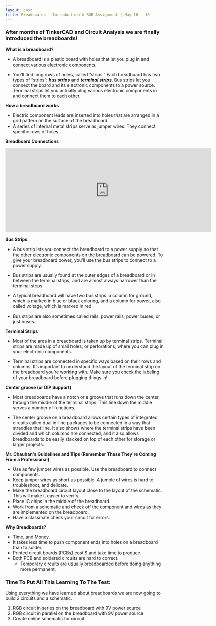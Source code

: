 ```yaml
---
layout: post
title: Breadboards - Introduction & RGB Assignment | May 16 - 18
---
```


### After months of TinkerCAD and Circuit Analysis we are finally introduced the breadboards!

**What is a breadboard?**

- A breadboard is a plastic board with holes that let you plug in and connect various electronic components.

- You’ll find long rows of holes, called “strips.” Each breadboard has two types of “strips”: **_bus strips_** and **_terminal strips_**. Bus strips let you connect the board and its electronic components to a power source. Terminal strips let you actually plug various electronic components in and connect them to each other.

**How a breadboard works**

- Electric component leads are inserted into holes that are arranged in a grid pattern on the surface of the breadboard.
- A series of internal metal strips serve as jumper wires. They connect specific rows of holes.

**Breadboard Connections**

<iframe src="https://os.mbed.com/media/uploads/mbedofficial/breadboardconnections.jpg" scrolling="no" frameborder="0" allowfullscreen width="655" height="267"></iframe>

**Bus Strips**

- A bus strip lets you connect the breadboard to a power supply so that the other electronic components on the breadboard can be powered. To give your breadboard power, you’ll use the bus strips to connect to a power supply.

- Bus strips are usually found at the outer edges of a breadboard or in between the terminal strips, and are almost always narrower than the terminal strips.

- A typical breadboard will have two bus strips: a column for ground, which is marked in blue or black coloring, and a column for power, also called voltage, which is marked in red.

- Bus strips are also sometimes called rails, power rails, power buses, or just buses.

**Terminal Strips**

- Most of the area in a breadboard is taken up by terminal strips. Terminal strips are made up of small holes, or perforations, where you can plug in your electronic components.

- Terminal strips are connected in specific ways based on their rows and columns. It’s important to understand the layout of the terminal strip on the breadboard you’re working with. Make sure you check the labeling of your breadboard before plugging things in!

**Center groove (or DIP Support)**

- Most breadboards have a notch or a groove that runs down the center, through the middle of the terminal strips. This line down the middle serves a number of functions.

- The center groove on a breadboard allows certain types of integrated circuits called dual in-line packages to be connected in a way that straddles that line. It also shows where the terminal strips have been divided and which columns are connected, and it also allows breadboards to be easily stacked on top of each other for storage or larger projects.

**Mr. Chauhan's Guidelines and Tips (Remember These They're Coming From a Professional)**

- Use as few jumper wires as possible. Use the breadboard to connect components.
- Keep jumper wires as short as possible. A jumble of wires is hard to troubleshoot, and delicate.
- Make the breadboard circuit layout close to the layout of the schematic. This will make it easier to verify.
- Place IC chips in the middle of the breadboard.
- Work from a schematic and check off the component and wires as they are implemented on the breadboard.
- Have a classmate check your circuit for errors.

**Why Breadboards?**

- Time, and Money.
- It takes less time to push component ends into holes on a breadboard than to solder.
- Printed circuit boards (PCBs) cost $ and take time to produce.
- Both PCB and soldered circuits are hard to correct.
  - Temporary circuits are usually breadboarded before doing anything more permanent.

### Time To Put All This Learning To The Test:

Using everything we have learned about breadboards we are now going to build 2 circuits and a schematic.

1. RGB circuit in series on the breadboard with 9V power source
2. RGB circuit in parallel on the breadboard with 9V power source
3. Create online schematic for circuit

<script src="https://cdn.jsdelivr.net/npm/publicalbum@latest/embed-ui.min.js" async></script>
<div class="pa-gallery-player-widget" style="width:100%; height:480px; display:none;"
  data-link="https://photos.app.goo.gl/SSxf1UVVnMGYqjKr8"
  data-title="RGB Circuit Assignment"
  data-description="2 new items added to shared album">
  <object data="https://lh3.googleusercontent.com/GcmrQYZffrKlg_9521HwRXsuGcN2THiXm6RaxnJihwdjrmHVnAMwAUDFQHiwJHm8c81fAWQq24js_dmpZ72Ne5dS_KoDokVKvSE8CaanlGCqgl2OXlhTriIh66IEla5TvtANjWrn6Q=w1920-h1080"></object>
  <object data="https://lh3.googleusercontent.com/tRHPjkLA3SLG8i6BdjksVwMADuddoDx3uTlAI3GJGM7VF1W6eoYGYlTfa_-WpL_HTSkPR8oQPVP3Gr2dyxke68VPIFWCFn4n6csVJ1X4mkATj-SMGyBbi6TLi-ckx6iCz5dYGgQKpg=w1920-h1080"></object>
</div>
